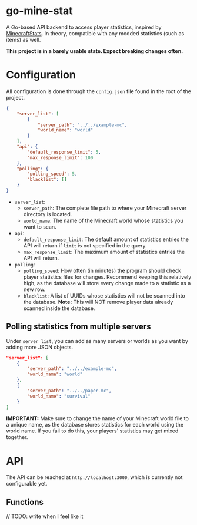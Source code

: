 # go-mine-stat
A Go-based API backend to access player statistics, inspired by [MinecraftStats](https://github.com/pdinklag/MinecraftStats). In theory, compatible with any modded statistics (such as items) as well.

**This project is in a barely usable state. Expect breaking changes often.**

# Configuration
All configuration is done through the `config.json` file found in the root of the project.

```json
{
    "server_list": [
        {
            "server_path": "../../example-mc",
            "world_name": "world"
        }
    ],
    "api": {
        "default_response_limit": 5,
        "max_response_limit": 100
    },
    "polling": {
        "polling_speed": 5,
        "blacklist": []
    }
}
```
* `server_list`:
  * `server_path`: The complete file path to where your Minecraft server directory is located.
  * `world_name`: The name of the Minecraft world whose statistics you want to scan.
* `api`:
  * `default_response_limit`: The default amount of statistics entries the API will return if `limit` is not specified in the query.
  * `max_response_limit`: The maximum amount of statistics entries the API will return.
* `polling`:
  * `polling_speed`: How often (in minutes) the program should check player statistics files for changes. Recommend keeping this relatively high, as the database will store every change made to a statistic as a new row.
  * `blacklist`: A list of UUIDs whose statistics will not be scanned into the database. **Note:** This will NOT remove player data already scanned inside the database.

## Polling statistics from multiple servers
Under `server_list`, you can add as many servers or worlds as you want by adding more JSON objects.
```json
"server_list": [
    {
        "server_path": "../../example-mc",
        "world_name": "world"
    },
    {
        "server_path": "../../paper-mc",
        "world_name": "survival"
    }
]
```
**IMPORTANT:** Make sure to change the name of your Minecraft world file to a unique name, as the database stores statistics for each world using the world name. If you fail to do this, your players' statistics may get mixed together.

# API
The API can be reached at `http://localhost:3000`, which is currently not configurable yet.

## Functions
// TODO: write when I feel like it